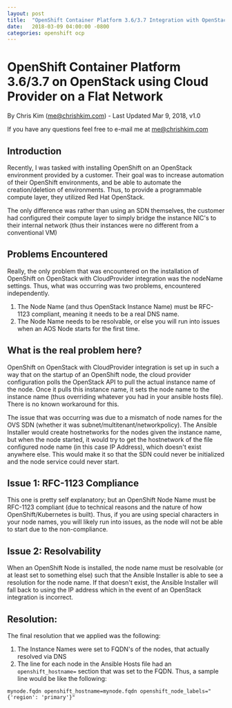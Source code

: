 ```yaml
---
layout: post
title:  "OpenShift Container Platform 3.6/3.7 Integration with OpenStack Cloud Provider on a Provider Network Notes"
date:   2018-03-09 04:00:00 -0800
categories: openshift ocp
---
```

# OpenShift Container Platform 3.6/3.7 on OpenStack using Cloud Provider on a Flat Network

By Chris Kim (me@chrishkim.com) - Last Updated Mar 9, 2018, v1.0

If you have any questions feel free to e-mail me at [me@chrishkim.com](mailto:me@chrishkim.com)

## Introduction

Recently, I was tasked with installing OpenShift on an OpenStack environment provided by a customer. Their goal was to increase automation of their OpenShift environments, and be able to automate the creation/deletion of environments. Thus, to provide a programmable compute layer, they utilized Red Hat OpenStack.

The only difference was rather than using an SDN themselves, the customer had configured their compute layer to simply bridge the instance NIC's to their internal network (thus their instances were no different from a conventional VM)

## Problems Encountered

Really, the only problem that was encountered on the installation of OpenShift on OpenStack with CloudProvider integration was the nodeName settings. Thus, what was occurring was two problems, encountered independently.

1. The Node Name (and thus OpenStack Instance Name) must be RFC-1123 compliant, meaning it needs to be a real DNS name. 
2. The Node Name needs to be resolvable, or else you will run into issues when an AOS Node starts for the first time.

## What is the real problem here?

OpenShift on OpenStack with CloudProvider integration is set up in such a way that on the startup of an OpenShift node, the cloud provider configuration polls the OpenStack API to pull the actual instance name of the node. Once it pulls this instance name, it sets the node name to the instance name (thus overriding whatever you had in your ansible hosts file). There is no known workaround for this.

The issue that was occurring was due to a mismatch of node names for the OVS SDN (whether it was subnet/multitenant/networkpolicy). The Ansible Installer would create hostnetworks for the nodes given the instance name, but when the node started, it would try to get the hostnetwork of the file configured node name (in this case IP Address), which doesn't exist anywhere else. This would make it so that the SDN could never be initialized and the node service could never start. 

## Issue 1: RFC-1123 Compliance

This one is pretty self explanatory; but an OpenShift Node Name must be RFC-1123 compliant (due to technical reasons and the nature of how OpenShift/Kubernetes is built). Thus, if you are using special characters in your node names, you will likely run into issues, as the node will not be able to start due to the non-compliance.

## Issue 2: Resolvability

When an OpenShift Node is installed, the node name must be resolvable (or at least set to something else) such that the Ansible Installer is able to see a resolution for the node name. If that doesn't exist, the Ansible Installer will fall back to using the IP address which in the event of an OpenStack integration is incorrect.

## Resolution:

The final resolution that we applied was the following:

1. The Instance Names were set to FQDN's of the nodes, that actually resolved via DNS
2. The line for each node in the Ansible Hosts file had an `openshift_hostname=` section that was set to the FQDN. Thus, a sample line would be like the following:

`mynode.fqdn openshift_hostname=mynode.fqdn openshift_node_labels="{'region': 'primary'}"` 